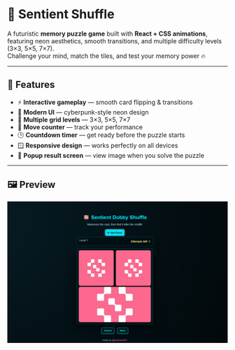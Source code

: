 # 🧠 Sentient Shuffle

A futuristic **memory puzzle game** built with **React + CSS animations**, featuring neon aesthetics, smooth transitions, and multiple difficulty levels (3×3, 5×5, 7×7).  
Challenge your mind, match the tiles, and test your memory power 🔥  

---

## 🚀 Features

- ⚡ **Interactive gameplay** — smooth card flipping & transitions  
- 🎨 **Modern UI** — cyberpunk-style neon design  
- 🧩 **Multiple grid levels** — 3×3, 5×5, 7×7  
- 💾 **Move counter** — track your performance  
- 🕒 **Countdown timer** — get ready before the puzzle starts  
- 🪟 **Responsive design** — works perfectly on all devices  
- 🎉 **Popup result screen** — view image when you solve the puzzle  

---

## 🖼️ Preview

![Game Screenshot](./preview.png)
